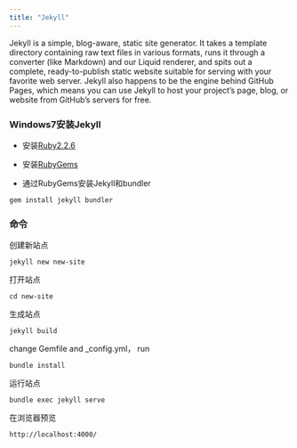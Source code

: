 ```yaml
---
title: "Jekyll"
---
```


Jekyll is a simple, blog-aware, static site generator. It takes a template directory containing raw text files in various formats, runs it through a converter (like Markdown) and our Liquid renderer, and spits out a complete, ready-to-publish static website suitable for serving with your favorite web server. Jekyll also happens to be the engine behind GitHub Pages, which means you can use Jekyll to host your project’s page, blog, or website from GitHub’s servers for free.

### Windows7安装Jekyll

- 安装[Ruby2.2.6](https://rubyinstaller.org/downloads/)

- 安装[RubyGems](https://rubygems.org/pages/download)

- 通过RubyGems安装Jekyll和bundler

```
gem install jekyll bundler
```  


### 命令

创建新站点

```
jekyll new new-site
```

打开站点

```
cd new-site
```

生成站点

```
jekyll build
```

change Gemfile and _config.yml，  run

```
bundle install
```

运行站点

```
bundle exec jekyll serve
```

在浏览器预览

```
http://localhost:4000/
```
